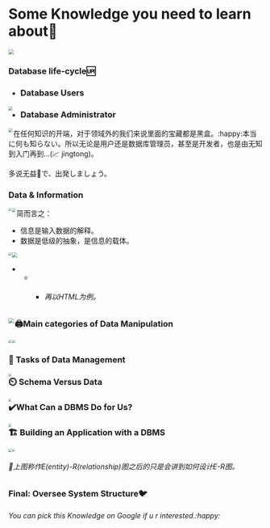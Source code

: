 # Some Knowledge you need to learn about:kiwi_fruit:

<img src="..\..\..\pictures\Database_lifecycle.png" style="zoom: 66%;" />

### Database life-cycle:up:

- ### Database Users

<img src="..\..\..\pictures\DutyOfDatabaseUser.png" style="zoom:50%;" align="left" />

- ### Database Administrator

<img src="..\..\..\pictures\DutyOfDatabaseAdministrator.png" style="zoom:50%;" align="left" />

在任何知识的开端，对于领域外的我们来说里面的宝藏都是黑盒。:happy:本当に何も知らない。所以无论是用户还是数据库管理员，甚至是开发者，也是由无知到入门再到...(:chart_with_upwards_trend: jingtong)。

多说无益:runner:で、出発しましょう。

### Data & Information

<img src="..\..\..\pictures\Data&Information_info.png" style="zoom: 35%;" align="left" />

<img src="..\..\..\pictures\Data&Information_data.png" style="zoom: 49%;" align="left" />

简而言之：

- 信息是输入数据的解释。
- 数据是低级的抽象，是信息的载体。

<img src="..\..\..\pictures\DataTypeAndDataValue.png" style="zoom:60%;" />

<img src="..\..\..\pictures\DataTypeAndDataValue2.png" style="zoom:39%;" align="left" />

- - - ###### 再以HTML为例。

<img src="..\..\..\pictures\DataTypeAndDataValue3.png" style="zoom:66%; " align = "left"/>

### :printer:Main categories of Data Manipulation

<img src="..\..\..\pictures\MaincategoriesofDataManipulation.png" style="zoom:39%;" align="left" />

<img src="..\..\..\pictures\SystemOfSys.png" style="zoom: 39%;" />

### :page_facing_up: Tasks of Data Management

<img src="..\..\..\pictures\TasksofDataManagement.png" style="zoom: 39%;" align="left"/>

### :timer_clock: Schema Versus Data

<img src="..\..\..\pictures\SchemaVersusData.png" style="zoom:39%;" align="left" />

### :heavy_check_mark:What Can a DBMS Do for Us?

<img src="..\..\..\pictures\WhatCanaDBMSDoforUs.png" style="zoom:39%;" align="left" />

### :building_construction: Building an Application with a DBMS

<img src="E:\学习笔记\Github笔记_fairland\FairLand.github.io\pictures\BuildinganApplicationwithaDBMS.png" style="zoom:39%;" align="left"/>

<img src="..\..\..\pictures\ConceptionalSchema.png" style="zoom: 33%;"/>

###### :eyes:上图称作E(entity)-R(relationship)图之后的只是会讲到如何设计E-R图。

### Final:    Oversee System Structure:bird:

###### You can pick this Knowledge on Google if u r interested.:happy: